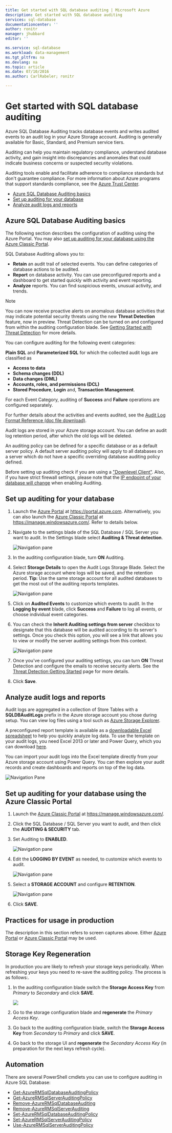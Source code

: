 ```yaml
---
title: Get started with SQL database auditing | Microsoft Azure
description: Get started with SQL database auditing
services: sql-database
documentationcenter: ''
author: ronitr
manager: jhubbard
editor: ''

ms.service: sql-database
ms.workload: data-management
ms.tgt_pltfrm: na
ms.devlang: na
ms.topic: article
ms.date: 07/10/2016
ms.author: CarlRabeler; ronitr

---
```

# Get started with SQL database auditing
Azure SQL Database Auditing tracks database events and writes audited events to an audit log in your Azure Storage account. Auditing is generally available for Basic, Standard, and Premium service tiers.

Auditing can help you maintain regulatory compliance, understand  database activity, and gain insight into discrepancies and anomalies that could indicate business concerns or suspected security violations.

Auditing tools enable and facilitate adherence to compliance standards but don't guarantee compliance. For more information about Azure programs that support standards compliance, see the [Azure Trust Center](https://azure.microsoft.com/support/trust-center/compliance/).

* [Azure SQL Database Auditing basics]
* [Set up auditing for your database]
* [Analyze audit logs and reports]

## <a id="subheading-1"></a>Azure SQL Database Auditing basics
The following section describes the configuration of auditing using the Azure Portal. You may also [set up auditing for your database using the Azure Classic Portal].

SQL Database Auditing allows you to:

* **Retain** an audit trail of selected events. You can define categories of database actions to be audited.
* **Report** on database activity. You can use preconfigured reports and a dashboard to get started quickly with activity and event reporting.
* **Analyze** reports. You can find suspicious events, unusual activity, and trends.

> [!NOTE]
> You can now receive proactive alerts on anomalous database activities that may indicate potential security threats using the new **Threat Detection** feature, now in preview. Threat Detection can be turned on and configured from within the auditing configuration blade. See [Getting Started with Threat Detection](sql-database-threat-detection-get-started.md) for more details.
> 
> 

You can configure auditing for the following event categories:

**Plain SQL** and **Parameterized SQL** for which the collected audit logs are classified as  

* **Access to data**
* **Schema changes (DDL)**
* **Data changes (DML)**
* **Accounts, roles, and permissions (DCL)**
* **Stored Procedure**, **Login** and, **Transaction Management**.

For each Event Category, auditing of **Success** and **Failure** operations are configured separately.

For further details about the activities and events audited, see the [Audit Log Format Reference (doc file download)](http://go.microsoft.com/fwlink/?LinkId=506733).

Audit logs are stored in your Azure storage account. You can define an audit log retention period, after which the old logs will be deleted.

An auditing policy can be defined for a specific database or as a default server policy. A default server auditing policy will apply to all databases on a server which do not have a specific overriding database auditing policy defined.

Before setting up auditing check if you are using a ["Downlevel Client"](sql-database-auditing-and-dynamic-data-masking-downlevel-clients.md). Also, if you have strict firewall settings, please note that the [IP endpoint of your database will change](sql-database-auditing-and-dynamic-data-masking-downlevel-clients.md) when enabling Auditing.

## <a id="subheading-2"></a>Set up auditing for your database
1. Launch the [Azure Portal](https://portal.azure.com) at https://portal.azure.com. Alternatively, you can also launch the [Azure Classic Portal](https://manage.windowsazure.com/) at https://manage.windowsazure.com/. Refer to details below.
2. Navigate to the settings blade of the SQL Database / SQL Server you want to audit. In the Settings blade select **Auditing & Threat detection**.
   
    ![Navigation pane][1]
3. In the auditing configuration blade, turn **ON** Auditing.
4. Select **Storage Details** to open the Audit Logs Storage Blade. Select the Azure storage account where logs will be saved, and the retention period. **Tip:** Use the same storage account for all audited databases to get the most out of the auditing reports templates.
   
    ![Navigation pane][2]
5. Click on **Audited Events** to customize which events to audit. In the **Logging by event** blade, click **Success** and **Failure** to log all events, or choose individual event categories.
6. You can check the **Inherit Auditing settings from server** checkbox to designate that this database will be audited according to its server's settings. Once you check this option, you will see a link that allows you to view or modify the server auditing settings from this context.
   
    ![Navigation pane][3]
7. Once you've configured your auditing settings, you can turn **ON** Threat Detection and configure the emails to receive security alerts. See the [Threat Detection Getting Started](sql-database-threat-detection-get-started.md) page for more details.
8. Click **Save**.

## <a id="subheading-3"></a>Analyze audit logs and reports
Audit logs are aggregated in a collection of Store Tables with a **SQLDBAuditLogs** prefix in the Azure storage account you chose during setup. You can view log files using a tool such as [Azure Storage Explorer](http://azurestorageexplorer.codeplex.com/).

A preconfigured report template is available as a [downloadable Excel spreadsheet](http://go.microsoft.com/fwlink/?LinkId=403540) to help you quickly analyze log data. To use the template on your audit logs, you need Excel 2013 or later and Power Query, which you can download [here](http://www.microsoft.com/download/details.aspx?id=39379).

You can import your audit logs into the Excel template directly from your Azure storage account using Power Query. You can then explore your audit records and create dashboards and reports on top of the log data.

![Navigation Pane][4]

## <a id="subheading-4"></a>Set up auditing for your database using the Azure Classic Portal
1. Launch the [Azure Classic Portal](https://manage.windowsazure.com/) at https://manage.windowsazure.com/.
2. Click the SQL Database / SQL Server you want to audit, and then click the **AUDITING & SECURITY** tab.
3. Set Auditing to **ENABLED**.
   
    ![Navigation pane][5]
4. Edit the **LOGGING BY EVENT** as needed, to customize which events to audit.
   
    ![Navigation pane][6]
5. Select a **STORAGE ACCOUNT** and configure **RETENTION**.
   
    ![Navigation pane][7]
6. Click **SAVE**.

## <a id="subheading-5">Practices for usage in production</a>
The description in this section refers to screen captures above. Either [Azure Portal](https://portal.azure.com) or [Azure Classic Portal](https://manage.windowsazure.com/) may be used.

## <a id="subheading-6"></a>Storage Key Regeneration
In production you are likely to refresh your storage keys periodically. When refreshing your keys you need to re-save the auditing policy. The process is as follows:.

1. In the auditing configuration blade switch the **Storage Access Key** from *Primary* to *Secondary* and click **SAVE**.
   
    ![][8]
2. Go to the storage configuration blade and **regenerate** the *Primary Access Key*.
3. Go back to the auditing configuration blade, switch the **Storage Access Key** from *Secondary* to *Primary* and click **SAVE**.
4. Go back to the storage UI and **regenerate** the *Secondary Access Key* (in preparation for the next keys refresh cycle).

## <a id="subheading-7"></a>Automation
There are several PowerShell cmdlets you can use to configure auditing in Azure SQL Database:

* [Get-AzureRMSqlDatabaseAuditingPolicy](https://msdn.microsoft.com/library/azure/mt603731.aspx)
* [Get-AzureRMSqlServerAuditingPolicy](https://msdn.microsoft.com/library/azure/mt619329.aspx)
* [Remove-AzureRMSqlDatabaseAuditing](https://msdn.microsoft.com/library/azure/mt603796.aspx)
* [Remove-AzureRMSqlServerAuditing](https://msdn.microsoft.com/library/azure/mt603574.aspx)
* [Set-AzureRMSqlDatabaseAuditingPolicy](https://msdn.microsoft.com/library/azure/mt603531.aspx)
* [Set-AzureRMSqlServerAuditingPolicy](https://msdn.microsoft.com/library/azure/mt603794.aspx)
* [Use-AzureRMSqlServerAuditingPolicy](https://msdn.microsoft.com/library/azure/mt619353.aspx)

<!--Anchors-->
[Azure SQL Database Auditing basics]: #subheading-1
[Set up auditing for your database]: #subheading-2
[Analyze audit logs and reports]: #subheading-3
[Set up auditing for your database using the Azure Classic Portal]: #subheading-4
[Practices for usage in production]: #subheading-5
[Storage Key Regeneration]: #subheading-6
[Automation]: #subheading-7


<!--Image references-->
[1]: ./media/sql-database-auditing-get-started/1_auditing_get_started_settings.png
[2]: ./media/sql-database-auditing-get-started/2_auditing_get_started_storage_account.png
[3]: ./media/sql-database-auditing-get-started/3_auditing_get_started_inherit_from_server.png
[4]: ./media/sql-database-auditing-get-started/4_auditing_get_started_report_template.png
[5]: ./media/sql-database-auditing-get-started/5_auditing_get_started_classic_portal_enable.png
[6]: ./media/sql-database-auditing-get-started/6_auditing_get_started_classic_portal_events.png
[7]: ./media/sql-database-auditing-get-started/7_auditing_get_started_classic_portal_storage.png
[8]: ./media/sql-database-auditing-get-started/8_auditing_get_started_storage_key_rotation.png
